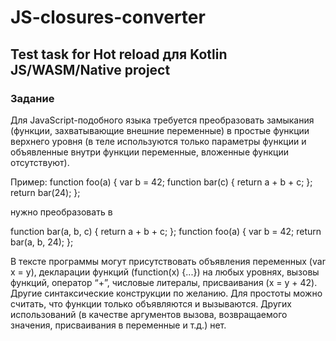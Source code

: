 # JS-closures-converter
<h2>Test task for Hot reload для Kotlin JS/WASM/Native project</h2>

<h3>Задание</h3>
Для JavaScript-подобного языка требуется преобразовать замыкания (функции, захватывающие внешние переменные) в простые функции верхнего уровня (в теле используются только параметры функции и объявленные внутри функции переменные, вложенные функции отсутствуют).

Пример:
function foo(a) {
  var b = 42;
  function bar(c) {
    return a + b + c;
  };
  return bar(24);
};


нужно преобразовать в

function bar(a, b, c) {
  return a + b + c;
};
function foo(a) {
  var b = 42;
  return bar(a, b, 24);
};

В тексте программы могут присутствовать объявления переменных (var x = y), декларации функций (function(x) {...}) на любых уровнях, вызовы функций, оператор “+”, числовые литералы, присваивания (x = y + 42). Другие синтаксические конструкции по желанию.
Для простоты можно считать, что функции только объявляются и вызываются. Других использований (в качестве аргументов вызова, возвращаемого значения, присваивания в переменные и т.д.) нет.
